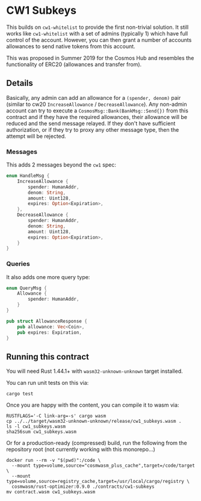 # CW1 Subkeys

This builds on `cw1-whitelist` to provide the first non-trivial solution.
It still works like `cw1-whitelist` with a set of admins (typically 1)
which have full control of the account. However, you can then grant
a number of accounts allowances to send native tokens from this account.

This was proposed in Summer 2019 for the Cosmos Hub and resembles the
functionality of ERC20 (allowances and transfer from).

## Details

Basically, any admin can add an allowance for a `(spender, denom)` pair
(similar to cw20 `IncreaseAllowance` / `DecreaseAllowance`). Any non-admin
account can try to execute a `CosmosMsg::Bank(BankMsg::Send{})` from this
contract and if they have the required allowances, their allowance will be
reduced and the send message relayed. If they don't have sufficient authorization,
or if they try to proxy any other message type, then the attempt will be rejected.

### Messages

This adds 2 messages beyond the `cw1` spec:

```rust
enum HandleMsg {
    IncreaseAllowance {
        spender: HumanAddr,
        denom: String,
        amount: Uint128,
        expires: Option<Expiration>,
    },
    DecreaseAllowance {
        spender: HumanAddr,
        denom: String,
        amount: Uint128,
        expires: Option<Expiration>,
    }
}
```

### Queries

It also adds one more query type:

```rust
enum QueryMsg {
    Allowance {
        spender: HumanAddr,
    }
}

pub struct AllowanceResponse {
    pub allowance: Vec<Coin>,
    pub expires: Expiration,
}
```

## Running this contract

You will need Rust 1.44.1+ with `wasm32-unknown-unknown` target installed.

You can run unit tests on this via:

`cargo test`

Once you are happy with the content, you can compile it to wasm via:

```
RUSTFLAGS='-C link-arg=-s' cargo wasm
cp ../../target/wasm32-unknown-unknown/release/cw1_subkeys.wasm .
ls -l cw1_subkeys.wasm
sha256sum cw1_subkeys.wasm
```

Or for a production-ready (compressed) build, run the following from the
repository root (not currently working with this monorepo...)

```
docker run --rm -v "$(pwd)":/code \
  --mount type=volume,source="cosmwasm_plus_cache",target=/code/target \
  --mount type=volume,source=registry_cache,target=/usr/local/cargo/registry \
  cosmwasm/rust-optimizer:0.9.0 ./contracts/cw1-subkeys
mv contract.wasm cw1_subkeys.wasm
```
